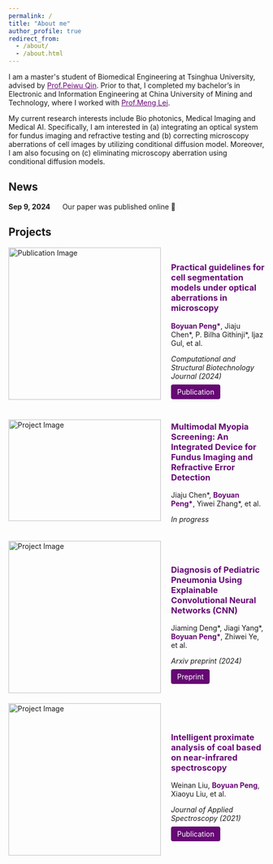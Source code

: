```yaml
---
permalink: /
title: "About me"
author_profile: true
redirect_from: 
  - /about/
  - /about.html
---
```


I am a master's student of Biomedical Engineering at Tsinghua University, advised by 
<a href="https://scholar.google.com/citations?user=yD3IOXkAAAAJ&hl=en&oi=ao" style="color: rgb(102, 8, 116);">Prof.Peiwu Qin</a>. 
Prior to that, I completed my bachelor’s in Electronic and Information Engineering at China University of Mining and Technology, where I worked with 
<a href="https://faculty.cumt.edu.cn/LM123456789101112/zh_CN/index/167772/list/" style="color: rgb(102, 8, 116);">Prof.Meng Lei</a>.

My current research interests include Bio photonics, Medical Imaging and Medical AI. Specifically, I am interested in (a) integrating an optical system for fundus imaging and refractive testing and (b) correcting microscopy aberrations of cell images by utilizing conditional diffusion model. Moreover, I am also focusing on (c) eliminating microscopy aberration using conditional diffusion models.

## News

<ul style="list-style-type: none; padding-left: 0;">
  <li style="margin-bottom: 15px;">
    <strong>Sep 9, 2024</strong> 
    <span style="margin-left: 20px;">Our paper was published online 🥳</span>
  </li>
</ul>

## Projects

<div style="display: flex; align-items: center; margin-bottom: 20px;">
  <img src="https://Xpeng1999.github.io/images/toc1.png" alt="Publication Image" style="width: 300px; margin-right: 20px; height: auto;">
  <div>
    <h3><a href="https://doi.org/10.1016/j.csbj.2024.09.002" target="_blank" style="text-decoration: none; color: rgb(102, 8, 116);">
    Practical guidelines for cell segmentation models under optical aberrations in microscopy
    </a></h3>
    <p><strong><span style="color: rgb(102, 8, 116);">Boyuan Peng*</span></strong>, Jiaju Chen*, P. Bilha Githinji*, Ijaz Gul, et al.</p>
    <p><em>Computational and Structural Biotechnology Journal (2024)</em></p>
    <a href="https://doi.org/10.1002/adom.202400123" style="text-decoration: none; padding: 6px 12px; background-color: rgb(102, 8, 116); color: white; border-radius: 4px; margin-right: 10px;">Publication</a>
  </div>
</div>

<div style="display: flex; align-items: center; margin-bottom: 20px;">
  <img src="https://Xpeng1999.github.io/images/toc4.png" alt="Project Image" style="width: 300px; height: 200px; margin-right: 20px; object-fit: fill;">
  <div>
    <h3 style="text-decoration: none; color: rgb(102, 8, 116);">
      Multimodal Myopia Screening: An Integrated Device for Fundus Imaging and Refractive Error Detection
    </h3>
    <p>Jiaju Chen*, <strong><span style="color: rgb(102, 8, 116);">Boyuan Peng*</span></strong>, Yiwei Zhang*, et al.</p>
    <p><em>In progress</em></p>
  </div>
</div>

<div style="display: flex; align-items: center; margin-bottom: 20px;">
  <img src="https://Xpeng1999.github.io/images/toc2.png" alt="Project Image" style="width: 300px; margin-right: 20px; height: auto;">
  <div>
    <h3><a href="https://arxiv.org/abs/2404.00549" target="_blank" style="text-decoration: none; color: rgb(102, 8, 116);">
    Diagnosis of Pediatric Pneumonia Using Explainable Convolutional Neural Networks (CNN)
    </a></h3>
    <p>Jiaming Deng*, Jiagi Yang*, <strong><span style="color: rgb(102, 8, 116);">Boyuan Peng*</span></strong>, Zhiwei Ye, et al.</p>
    <p><em>Arxiv preprint (2024)</em></p>
    <a href="https://arxiv.org/abs/2404.00549" style="text-decoration: none; padding: 6px 12px; background-color: rgb(102, 8, 116); color: white; border-radius: 4px; margin-right: 10px;">Preprint</a>
  </div>
</div>

<div style="display: flex; align-items: center; margin-bottom: 20px;">
  <img src="https://Xpeng1999.github.io/images/toc3.png" alt="Project Image" style="width: 300px; margin-right: 20px; height: auto;">
  <div>
    <h3><a href="https://link.springer.com/article/10.1007/s10812-021-01220-5" target="_blank" style="text-decoration: none; color: rgb(102, 8, 116);">
    Intelligent proximate analysis of coal based on near-infrared spectroscopy
    </a></h3>
    <p>Weinan Liu, <strong><span style="color: rgb(102, 8, 116);">Boyuan Peng</span></strong>, Xiaoyu Liu, et al.</p>
    <p><em>Journal of Applied Spectroscopy (2021)</em></p>
    <a href="https://link.springer.com/article/10.1007/s10812-021-01220-5" style="text-decoration: none; padding: 6px 12px; background-color: rgb(102, 8, 116); color: white; border-radius: 4px;">Publication</a>
  </div>
</div>
